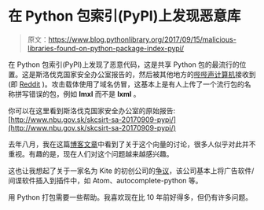 # 在 Python 包索引(PyPI)上发现恶意库

> 原文：<https://www.blog.pythonlibrary.org/2017/09/15/malicious-libraries-found-on-python-package-index-pypi/>

在 Python 包索引(PyPI)上发现了恶意代码，这是共享 Python 包的最流行的位置。这是斯洛伐克国家安全办公室报告的，然后被其他地方的[哔哔声计算机](https://www.bleepingcomputer.com/news/security/ten-malicious-libraries-found-on-pypi-python-package-index/)接收到(即 [Reddit](https://www.reddit.com/r/Python/comments/709vch/psa_malicious_software_libraries_in_the_official/) )。攻击载体使用了域名仿冒，这基本上是有人上传了一个流行包的名称拼写错误的包，例如 **lmxl** 而不是 **lxml** 。

你可以在这里看到斯洛伐克国家安全办公室的原始报告:[http://www.nbu.gov.sk/skcsirt-sa-20170909-pypi/](http://www.nbu.gov.sk/skcsirt-sa-20170909-pypi/)

去年八月，我在这篇[博客文章](http://incolumitas.com/2016/06/08/typosquatting-package-managers/)中看到了关于这个向量的讨论，很多人似乎对此并不重视。有趣的是，现在人们对这个问题越来越感兴趣。

这也让我想起了关于一家名为 Kite 的初创公司的[争议](https://theoutline.com/post/1953/how-a-vc-funded-company-is-undermining-the-open-source-community)，该公司基本上将广告软件/间谍软件插入到插件中，如 Atom、autocomplete-python 等。

用 Python 打包需要一些帮助。我喜欢现在比 10 年前好得多，但仍有许多问题。
